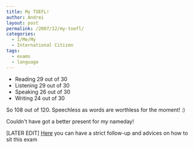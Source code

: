 ```yaml
---
title: My TOEFL!
author: Andrei
layout: post
permalink: /2007/12/my-toefl/
categories:
  - I/Me/My
  - International Citizen
tags:
  - exams
  - language
---
```

*   Reading 29 out of 30
*   Listening 29 out of 30
*   Speaking 26 out of 30
*   Writing 24 out of 30

So 108 out of 120. Speechless as words are worthless for the moment! :)

Couldn't have got a better present for my nameday!

[LATER EDIT] [Here][1] you can have a strict follow-up and advices on how to sit this exam

 [1]: http://andreineculau.wordpress.com/toefl/